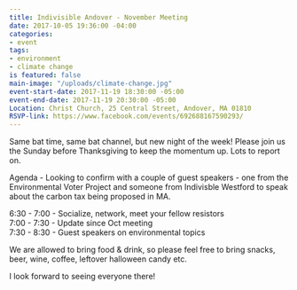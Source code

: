 ```yaml
---
title: Indivisible Andover - November Meeting
date: 2017-10-05 19:36:00 -04:00
categories:
- event
tags:
- environment
- climate change
is featured: false
main-image: "/uploads/climate-change.jpg"
event-start-date: 2017-11-19 18:30:00 -05:00
event-end-date: 2017-11-19 20:30:00 -05:00
Location: Christ Church, 25 Central Street, Andover, MA 01810
RSVP-link: https://www.facebook.com/events/692688167590293/
---
```


Same bat time, same bat channel, but new night of the week! Please join us the Sunday before Thanksgiving to keep the momentum up. Lots to report on. 

Agenda - Looking to confirm with a couple of guest speakers - one from the Environmental Voter Project and someone from Indivisble Westford to speak about the carbon tax being proposed in MA. 

6:30 - 7:00 - Socialize, network, meet your fellow resistors <BR>
7:00 - 7:30 - Update since Oct meeting <BR>
7:30 - 8:30 - Guest speakers on environmental topics

We are allowed to bring food & drink, so please feel free to bring snacks, beer, wine, coffee, leftover halloween candy etc. 

I look forward to seeing everyone there!